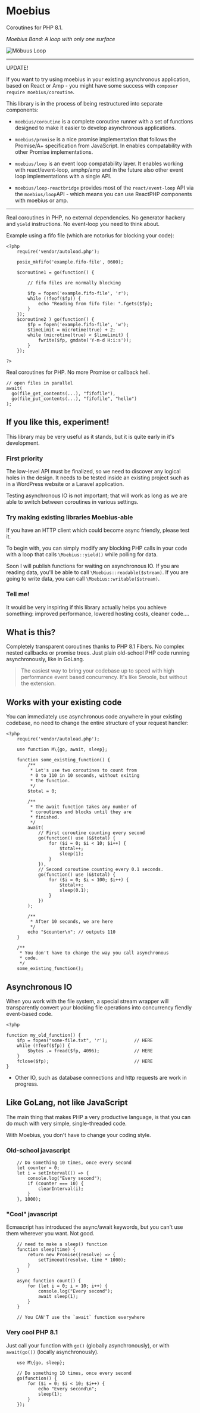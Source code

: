 Moebius
=======

Coroutines for PHP 8.1.

*Moebius Band: A loop with only one surface*

![Möbuus Loop](docs/wikipedia-mobius-strip.png)

---

UPDATE!

If you want to try using moebius in your existing asynchronous application,
based on React or Amp - you might have some success with 
`composer require moebius/coroutine`. 

This library is in the process of being restructured into separate components:

 * `moebius/coroutine` is a complete coroutine runner with a set of functions
   designed to make it easier to develop asynchronous applications.
   
 * `moebius/promise` is a nice promise implementation that follows the Promise/A+
   specification from JavaScript. In enables compatability with other Promise 
   implementations.
   
 * `moebius/loop` is an event loop compatability layer. It enables working with
   react/event-loop, amphp/amp and in the future also other event loop 
   implementations with a single API.
   
 * `moebius/loop-reactbridge` provides most of the `react/event-loop` API via
   the `moebius/loop`API - which means you can use ReactPHP components with 
   moebius or amp.
 
---

Real coroutines in PHP, no external dependencies. No generator
hackery and `yield` instructions. No event-loop you need to think
about.

Example using a fifo file (which are notorius for blocking your code):

```
<?php
    require('vendor/autoload.php');

    posix_mkfifo('example.fifo-file', 0600);

    $coroutine1 = go(function() {

        // fifo files are normally blocking

        $fp = fopen('example.fifo-file', 'r');
        while (!feof($fp)) {
            echo "Reading from fifo file: ".fgets($fp);
        }
    });
    $coroutine2 ) go(function() {
        $fp = fopen('example.fifo-file', 'w');
        $timeLimit = microtime(true) + 2;
        while (microtime(true) < $limeLimit) {
            fwrite($fp, gmdate('Y-m-d H:i:s'));
        }
    });
            
?>
```
    



Real coroutines for PHP. No more Promise or callback hell.

    // open files in parallel
    await(
      go(file_get_contents(...), "fifofile"),
      go(file_put_contents(...), "fifofile", "hello")
    );

If you like this, experiment!
-----------------------------

This library may be very useful as it stands, but it is quite early in
it's development.

### First priority

The low-level API must be finalized, so we need to discover any
logical holes in the design. It needs to be tested inside an existing
project such as in a WordPress website or a Laravel application.

Testing asynchronous IO is not important; that will work as long as
we are able to switch between coroutines in various settings.


### Try making existing libraries Moebius-able

If you have an HTTP client which could become async friendly, please
test it.

To begin with, you can simply modify any blocking PHP calls in your
code with a loop that calls `\Moebius::yield()` while polling for data.

Soon I will publish functions for waiting on asynchronous IO. If you
are reading data, you'll be able to call `\Moebius::readable($stream)`.
If you are going to write data, you can call `\Moebius::writable($stream)`.


### Tell me!

It would be very inspiring if this library actually helps you achieve
something: improved performance, lowered hosting costs, cleaner code....


What is this?
-------------

Completely transparent coroutines thanks to PHP 8.1 Fibers. No complex
nested callbacks or promise trees. Just plain old-school PHP code running
asynchronously, like in GoLang.

> The easiest way to bring your codebase up to speed with high performance
> event based concurrency. It's like Swoole, but without the extension.


Works with your existing code
-----------------------------

You can immediately use asynchronous code anywhere in your existing codebase,
no need to change the entire structure of your request handler:

```
<?php
    require('vendor/autoload.php');

    use function M\{go, await, sleep};

    function some_existing_function() {
        /**
         * Let's use two coroutines to count from
         * 0 to 110 in 10 seconds, without exiting
         * the function.
         */
        $total = 0;

        /**
         * The await function takes any number of
         * coroutines and blocks until they are
         * finished.
         */
        await(
            // First coroutine counting every second
            go(function() use (&$total) {
                for ($i = 0; $i < 10; $i++) {
                    $total++;
                    sleep(1);
                }
            }),
            // Second coroutine counting every 0.1 seconds.
            go(function() use (&$total) {
                for ($i = 0; $i < 100; $i++) {
                    $total++;
                    sleep(0.1);
                }
            })
        );

        /**
         * After 10 seconds, we are here
         */
        echo "$counter\n"; // outputs 110
    }

    /**
     * You don't have to change the way you call asynchronous
     * code.
     */
    some_existing_function();
```

Asynchronous IO
---------------

When you work with the file system, a special stream wrapper
will transparently convert your blocking file operations into
concurrency fiendly event-based code.

```
<?php

function my_old_function() {
    $fp = fopen("some-file.txt", 'r');          // HERE
    while (!feof($fp)) {
        $bytes .= fread($fp, 4096);             // HERE
    }
    fclose($fp);                                // HERE
}
```

 * Other IO, such as database connections and http requests
   are work in progress.


Like GoLang, not like JavaScript
--------------------------------

The main thing that makes PHP a very productive language, is
that you can do much with very simple, single-threaded code.

With Moebius, you don't have to change your coding style.


### Old-school javascript

```
    // Do something 10 times, once every second
    let counter = 0;
    let i = setInterval(() => {
        console.log("Every second");
        if (counter === 10) {
            clearInterval(i);
        }
    }, 1000);
```


### "Cool" javascript

Ecmascript has introduced the async/await keywords, but
you can't use them wherever you want. Not good.

```
    // need to make a sleep() function
    function sleep(time) {
        return new Promise((resolve) => {
            setTimeout(resolve, time * 1000);
        }
    }

    async function count() {
        for (let i = 0; i < 10; i++) {
            console.log("Every second");
            await sleep(1);
        }
    }

    // You CAN'T use the `await` function everywhere
```


### Very cool PHP 8.1

Just call your function with `go()` (globally asynchronously), or
with `await(go())` (locally asynchronously).

```
    use M\{go, sleep};

    // Do something 10 times, once every second
    go(function() {
        for ($i = 0; $i < 10; $i++) {
            echo "Every second\n";
            sleep(1);
        }
    });
```

